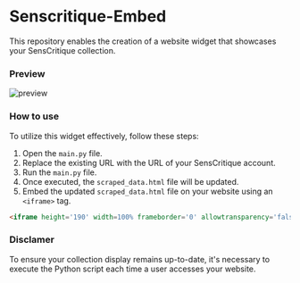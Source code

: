 # Senscritique-Embed
This repository enables the creation of a website widget that showcases your SensCritique collection.

### Preview
![preview](https://github.com/SkowKyubu/Senscritique-Embed/assets/120100522/d5a8f6fd-2856-45d2-9498-cb905b612848)

### How to use
To utilize this widget effectively, follow these steps:

1. Open the `main.py` file.
2. Replace the existing URL with the URL of your SensCritique account.
3. Run the `main.py` file.
4. Once executed, the `scraped_data.html` file will be updated.
5. Embed the updated `scraped_data.html` file on your website using an `<iframe>` tag.

```HTML
<iframe height='190' width=100% frameborder='0' allowtransparency='false' scrolling='no' src='SC_widget/scraped_data.html'></iframe>
```

### Disclamer 
To ensure your collection display remains up-to-date, it's necessary to execute the Python script each time a user accesses your website.
